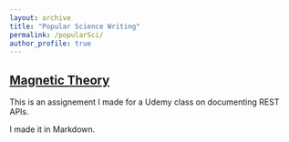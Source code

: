 ```yaml
---
layout: archive
title: "Popular Science Writing"
permalink: /popularSci/
author_profile: true
---
```


## [Magnetic Theory](https://richardkf.github.io/popularSci/faulkMagneticTheory.pdf)

This is an assignement I made for a Udemy class on documenting REST APIs.

I made it in Markdown.
